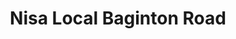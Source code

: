 ---
title: "Nisa Local Baginton Road"
url: /coventry/nisa-local-baginton-road/
shop: convenience
---